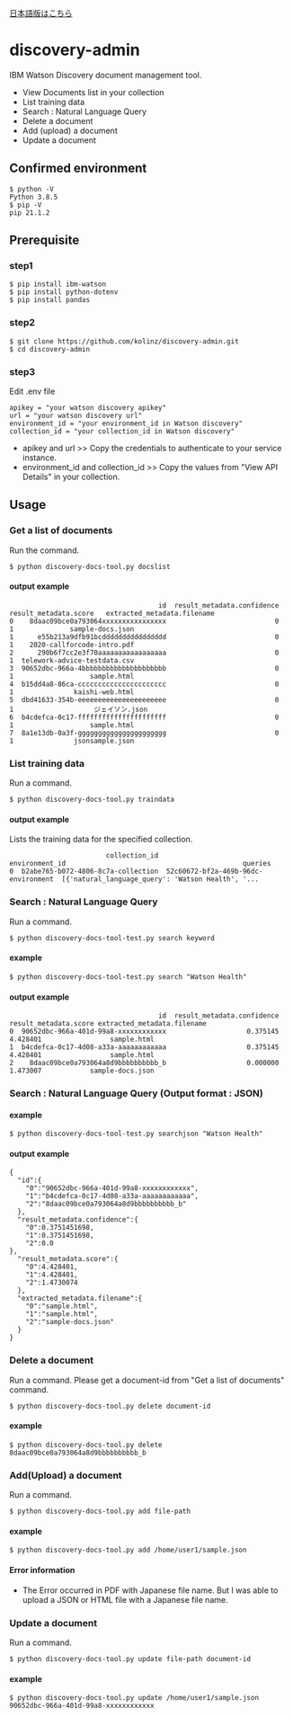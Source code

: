 [日本語版はこちら](https://github.com/kolinz/discovery-admin/blob/main/README-ja.md)

# discovery-admin
IBM Watson Discovery document management tool. 
- View Documents list in your collection
- List training data
- Search : Natural Language Query 
- Delete a document
- Add (upload) a document
- Update a document

## Confirmed environment
```
$ python -V
Python 3.8.5
$ pip -V
pip 21.1.2
```
## Prerequisite
### step1
```
$ pip install ibm-watson
$ pip install python-dotenv
$ pip install pandas
```
### step2
```
$ git clone https://github.com/kolinz/discovery-admin.git
$ cd discovery-admin
```
### step3
Edit .env file
```
apikey = "your watson discovery apikey"
url = "your watson discovery url"
environment_id = "your environment_id in Watson discovery"
collection_id = "your collection_id in Watson discovery"
```
- apikey and url >> Copy the credentials to authenticate to your service instance.
- environment_id and collection_id >> Copy the values from "View API Details" in your collection.

## Usage
### Get a list of documents
Run the command.
```
$ python discovery-docs-tool.py docslist
```
#### output example
```
                                     id  result_metadata.confidence  result_metadata.score   extracted_metadata.filename
0    8daac09bce0a793064xxxxxxxxxxxxxxxx                           0                      1              sample-docs.json
1      e55b213a9dfb91bcdddddddddddddddd                           0                      1    2020-callforcode-intro.pdf
2      290b6f7cc2e3f70aaaaaaaaaaaaaaaaa                           0                      1  telework-advice-testdata.csv
3  90652dbc-966a-4bbbbbbbbbbbbbbbbbbbbb                           0                      1                   sample.html
4  b15dd4a8-86ca-cccccccccccccccccccccc                           0                      1               kaishi-web.html
5  dbd41633-354b-eeeeeeeeeeeeeeeeeeeeee                           0                      1                    ジェイソン.json
6  b4cdefca-0c17-ffffffffffffffffffffff                           0                      1                   sample.html
7  8a1e13db-0a3f-gggggggggggggggggggggg                           0                      1               jsonsample.json
```
### List training data
Run a command.
```
$ python discovery-docs-tool.py traindata
```
#### output example
Lists the training data for the specified collection.
```
                        collection_id                       environment_id                                            queries
0  b2abe765-b072-4806-8c7a-collection  52c60672-bf2a-469b-96dc-environment  [{'natural_language_query': 'Watson Health', '...
```

### Search : Natural Language Query 
Run a command.
```
$ python discovery-docs-tool-test.py search keyword
```
#### example
```
$ python discovery-docs-tool-test.py search "Watson Health"
```
#### output example
```
                                     id  result_metadata.confidence  result_metadata.score extracted_metadata.filename
0  90652dbc-966a-401d-99a8-xxxxxxxxxxxx                    0.375145               4.428401                 sample.html
1  b4cdefca-0c17-4d08-a33a-aaaaaaaaaaaa                    0.375145               4.428401                 sample.html
2    8daac09bce0a793064a8d9bbbbbbbbbb_b                    0.000000               1.473007            sample-docs.json
```

### Search : Natural Language Query (Output format : JSON) 
#### example
```
$ python discovery-docs-tool-test.py searchjson "Watson Health"
```
#### output example
```
{
  "id":{
    "0":"90652dbc-966a-401d-99a8-xxxxxxxxxxxx",
    "1":"b4cdefca-0c17-4d08-a33a-aaaaaaaaaaaa",
    "2":"8daac09bce0a793064a8d9bbbbbbbbbb_b"
  },
  "result_metadata.confidence":{
    "0":0.3751451698,
    "1":0.3751451698,
    "2":0.0                                                                                                                                                         },
  "result_metadata.score":{
    "0":4.428401,
    "1":4.428401,
    "2":1.4730074
  },
  "extracted_metadata.filename":{
    "0":"sample.html",
    "1":"sample.html",
    "2":"sample-docs.json"
  }
}

```
### Delete a document
Run a command. Please get a document-id from "Get a list of documents" command.
```
$ python discovery-docs-tool.py delete document-id
```
#### example
```
$ python discovery-docs-tool.py delete 8daac09bce0a793064a8d9bbbbbbbbbb_b
```
### Add(Upload) a document
Run a command.
```
$ python discovery-docs-tool.py add file-path
```
#### example
```
$ python discovery-docs-tool.py add /home/user1/sample.json
```
#### Error information
- The Error occurred in PDF with Japanese file name. But I was able to upload a JSON or HTML file with a Japanese file name.

### Update a document
Run a command.
```
$ python discovery-docs-tool.py update file-path document-id
```
#### example
```
$ python discovery-docs-tool.py update /home/user1/sample.json 90652dbc-966a-401d-99a8-xxxxxxxxxxxx
```
